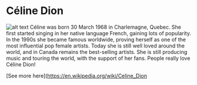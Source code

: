 # Céline Dion
![alt text](https://upload.wikimedia.org/wikipedia/commons/4/42/Celine_Dion_Concert_Singing_Taking_Chances_2008.jpg "Céline Dion")
Céline was born 30 March 1968 in Charlemagne, Quebec. She first started singing in her native language French, gaining lots of popularity. In the 1990s she became famous worldwide, proving herself as one of the most influential pop female artists.
Today she is still well loved around the world, and in Canada remains the best-selling artists. She is still producing music and touring the world, with the support of her fans.
People really love Céline Dion!

[See more here](https://en.wikipedia.org/wiki/Celine_Dion 


